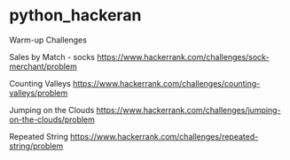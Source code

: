 # python_hackeran
Warm-up Challenges

Sales by Match - socks
https://www.hackerrank.com/challenges/sock-merchant/problem

Counting Valleys
https://www.hackerrank.com/challenges/counting-valleys/problem

Jumping on the Clouds
https://www.hackerrank.com/challenges/jumping-on-the-clouds/problem

Repeated String
https://www.hackerrank.com/challenges/repeated-string/problem


